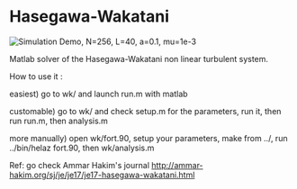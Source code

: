 # Hasegawa-Wakatani

![Simulation Demo, N=256, L=40, a=0.1, mu=1e-3](density.gif)

Matlab solver of the Hasegawa-Wakatani non linear turbulent system.

How to use it : 

easiest) go to wk/ and launch run.m with matlab

customable) go to wk/ and check setup.m for the parameters, run it, then run run.m, then analysis.m

more manually) open wk/fort.90, setup your parameters, make from ../, run ../bin/helaz fort.90, then wk/analysis.m

Ref: go check Ammar Hakim's journal http://ammar-hakim.org/sj/je/je17/je17-hasegawa-wakatani.html
